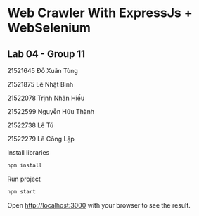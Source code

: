 # Web Crawler With ExpressJs + WebSelenium
## Lab 04 - Group 11
21521645	Đỗ Xuân Tùng 

21521875	Lê Nhật Bình

21522078	Trịnh Nhân Hiếu

21522599	Nguyễn Hữu Thành

21522738	Lê Tú

21522279	Lê Công Lập

Install libraries
```bash
npm install
```
Run project
```bash
npm start
```


Open [http://localhost:3000](http://localhost:3000) with your browser to see the result.
